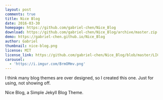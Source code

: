 ```yaml
---
layout: post
comments: true
title: Nice Blog
date: 2016-03-30
homepage: https://github.com/gabriel-chen/Nice_Blog
download: https://github.com/gabriel-chen/Nice_Blog/archive/master.zip
demo: https://gabriel-chen.github.io/Nice_Blog
author: Gabriel
thumbnail: nice-blog.png
license: MIT
license_link: https://github.com/gabriel-chen/Nice_Blog/blob/master/LICENSE
carousel:
  - 'https://i.imgur.com/BrmOMmv.png'
---
```


I think many blog themes are over designed, so I created this one. Just for using, not showing off.

Nice Blog, a Simple Jekyll Blog Theme.
